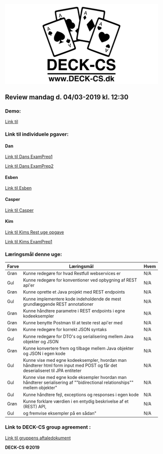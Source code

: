 <img src="Banner-top-DCS.png" width="700" align="center"/>  

## Review mandag d. 04/03-2019 kl. 12:30 ##

### Demo: ###
[Link til ](https://) 

### Link til individuele pgaver: ###
#### Dan ####
[Link til Dans ExamPrep1](https://github.com/godlikecpu/pethospital) 

[Link til Dans ExamPrep2](https://github.com/godlikecpu/rdg)

#### Esben ####
[Link til Esben](https://github.com/Edunno) 

#### Casper ####
[Link til Casper](https://github.com/Marx02) 

#### Kim ####
[Link til Kims Rest uge opgave](https://github.com/KimHotDK/restday1) 

[Link til Kims ExamPrep1](https://github.com/KimHotDK/PetHospital) 

### Læringsmål denne uge:

Farve | Læringsmål | Hvem
------------ | ------------- | -------------
Grøn | Kunne redegøre for hvad Restfull webservices er | N/A
Gul | Kunne redegøre for konventioner ved opbygning af REST api'er | N/A
Grøn | Kunne oprette et Java projekt med REST endpoints | N/A
Gul | Kunne implementere kode indeholdende de mest grundlæggende REST annotationer | N/A
Grøn | Kunne håndtere parametre i REST endpoints i egne kodeeksempler | N/A
Grøn | Kunne benytte Postman til at teste rest api'er med | N/A
Grøn | Kunne redegøre for korrekt JSON syntaks | N/A
Gul | Kunne redegøre for DTO's og serialisering mellem Java objekter og JSON | N/A
Grøn | Kunne konvertere frem og tilbage mellem Java objekter og JSON i egen kode | N/A
Gul | Kunne vise med egne kodeeksempler, hvordan man håndterer html form input med POST og får det deserialiseret til JPA entiteter | N/A
Gul | Kunne vise med egne kode eksempler hvordan man håndterer serialisering af ""bidirectional relationships"" mellem objekter" | N/A
Gul | Kunne håndtere fejl, exceptions og responses i egen kode | N/A
Grøn | Kunne forklare værdien i en entydig beskrivelse af et (REST) API,  | N/A
Gul | og fremvise eksempler på en sådan" | N/A

### Link to DECK-CS group agreement :
[Link til gruppens aftaledokument](https://docs.google.com/document/d/1uSLKk3kQAV3UQ0Y1XKtVFQ_YJ_gXrON00-IDqS8o5s4/edit?usp=sharing) 

**DECK-CS ©2019**

